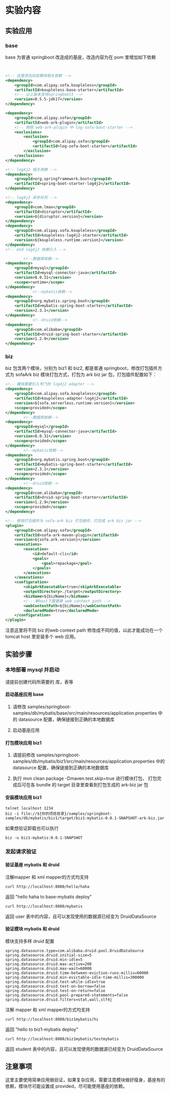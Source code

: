 
# 实验内容
## 实验应用
### base
base 为普通 springboot 改造成的基座，改造内容为在 pom 里增加如下依赖
```xml


<!-- 这里添加动态模块相关依赖 -->
<dependency>
    <groupId>com.alipay.sofa.koupleless</groupId>
    <artifactId>koupleless-base-starter</artifactId>
    <!-- 以上版本支持springboot3 -->
    <version>0.5.5-jdk17</version>
</dependency>

<dependency>
    <groupId>com.alipay.sofa</groupId>
    <artifactId>web-ark-plugin</artifactId>
    <!-- 排除 web-ark-plugin 中 log-sofa-boot-starter -->
    <exclusions>
        <exclusion>
            <groupId>com.alipay.sofa</groupId>
            <artifactId>log-sofa-boot-starter</artifactId>
        </exclusion>
    </exclusions>
</dependency>

<!-- log4j2 相关依赖 -->
<dependency>
    <groupId>org.springframework.boot</groupId>
    <artifactId>spring-boot-starter-log4j2</artifactId>
</dependency>

<!-- log4j2 异步队列 -->
<dependency>
    <groupId>com.lmax</groupId>
    <artifactId>disruptor</artifactId>
    <version>${disruptor.version}</version>
</dependency>
<dependency>
    <groupId>com.alipay.sofa.koupleless</groupId>
    <artifactId>koupleless-log4j2-starter</artifactId>
    <version>${koupleless.runtime.version}</version>
</dependency>
<!-- end log4j2 依赖引入 -->

        <!--数据库依赖-->
<dependency>
    <groupId>mysql</groupId>
    <artifactId>mysql-connector-java</artifactId>
    <version>8.0.31</version>
    <scope>runtime</scope>
</dependency>
            <!--mybatis依赖-->
<dependency>
    <groupId>org.mybatis.spring.boot</groupId>
    <artifactId>mybatis-spring-boot-starter</artifactId>
    <version>2.3.1</version>
</dependency>
            <!--druid依赖-->
<dependency>
    <groupId>com.alibaba</groupId>
    <artifactId>druid-spring-boot-starter</artifactId>
    <version>1.2.9</version>
</dependency>
```

### biz
biz 包含两个模块，分别为 biz1 和 biz2, 都是普通 springboot，修改打包插件方式为 sofaArk biz 模块打包方式，打包为 ark biz jar 包，打包插件配置如下：
```xml
<!-- 模块需要引入专门的 log4j2 adapter -->
<dependency>
    <groupId>com.alipay.sofa.koupleless</groupId>
    <artifactId>koupleless-adapter-log4j2</artifactId>
    <version>${sofa.serverless.runtime.version}</version>
    <scope>provided</scope>
</dependency>
        <!--数据库依赖-->
<dependency>
    <groupId>mysql</groupId>
    <artifactId>mysql-connector-java</artifactId>
    <version>8.0.31</version>
    <scope>provided</scope>
</dependency>
        <!--mybatis依赖-->
<dependency>
    <groupId>org.mybatis.spring.boot</groupId>
    <artifactId>mybatis-spring-boot-starter</artifactId>
    <version>2.3.1</version>
    <scope>provided</scope>
</dependency>
        <!--druid依赖-->
<dependency>
    <groupId>com.alibaba</groupId>
    <artifactId>druid-spring-boot-starter</artifactId>
    <version>1.2.9</version>
    <scope>provided</scope>
</dependency>

<!-- 修改打包插件为 sofa-ark biz 打包插件，打包成 ark biz jar -->
<plugin>
    <groupId>com.alipay.sofa</groupId>
    <artifactId>sofa-ark-maven-plugin</artifactId>
    <version>${sofa.ark.version}</version>
    <executions>
        <execution>
            <id>default-cli</id>
            <goals>
                <goal>repackage</goal>
            </goals>
        </execution>
    </executions>
    <configuration>
        <skipArkExecutable>true</skipArkExecutable>
        <outputDirectory>./target</outputDirectory>
        <bizName>${bizName}</bizName>
        <!-- 单host下需更换 web context path -->
        <webContextPath>${bizName}</webContextPath>
        <declaredMode>true</declaredMode>
    </configuration>
</plugin>
```
注意这里将不同 biz 的web context path 修改成不同的值，以此才能成功在一个 tomcat host 里安装多个 web 应用。


## 实验步骤

### 本地部署 mysql 并启动

请提前创建代码所需要的 库，表等

#### 启动基座应用 base

1. 请修改 samples/springboot-samples/db/mybatis/base/src/main/resources/application.properties 中的 datasource 配置，确保链接到正确的本地数据库

2. 启动基座应用

#### 打包模块应用 biz1

1. 请提前修改 samples/springboot-samples/db/mybatis/biz1/src/main/resources/application.properties 中的 datasource 配置，确保链接到正确的本地数据库

2. 执行 mvn clean package -Dmaven.test.skip=true 进行模块打包， 打包完成后可在各 bundle 的 target 目录里查看到打包生成的 ark-biz jar 包

#### 安装模块应用 biz1
```shell
telnet localhost 1234
biz -i file://${你的项目目录}/samples/springboot-samples/db/mybatis/biz1/target/biz1-mybatis-0.0.1-SNAPSHOT-ark-biz.jar
```

如果想验证卸载也可以执行
```shell
biz -u biz1-mybatis:0.0.1-SNAPSHOT
```

### 发起请求验证

#### 验证基座 mybatis 和 druid

注解mapper 和 xml mapper的方式均支持

```shell
curl http://localhost:8080/hello/haha
```
返回 "hello haha to base-mybatis deploy"

```shell
curl http://localhost:8080/mybatis
```
返回 user 表中的内容，且可以发现使用的数据源已经变为 DruidDataSource

#### 验证模块 mybatis 和 druid

模块支持多样 druid 配置
```shell
spring.datasource.type=com.alibaba.druid.pool.DruidDataSource
spring.datasource.druid.initial-size=5
spring.datasource.druid.min-idle=5
spring.datasource.druid.max-active=200
spring.datasource.druid.max-wait=60000
spring.datasource.druid.time-between-eviction-runs-millis=60000
spring.datasource.druid.min-evictable-idle-time-millis=300000
spring.datasource.druid.test-while-idle=true
spring.datasource.druid.test-on-borrow=false
spring.datasource.druid.test-on-return=false
spring.datasource.druid.pool-prepared-statements=false
spring.datasource.druid.filters=stat,wall,slf4j
```

注解 mapper 和 xml mapper的方式均支持

```shell
curl http://localhost:8080/biz1mybatis/hi
```
返回 "hello to biz1-mybatis deploy"

```shell
curl http://localhost:8080/biz1mybatis/testmybatis
```
返回 student 表中的内容，且可以发现使用的数据源已经变为 DruidDataSource

## 注意事项
这里主要使用简单应用做验证，如果复杂应用，需要注意模块做好瘦身，基座有的依赖，模块尽可能设置成 provided，尽可能使用基座的依赖。

